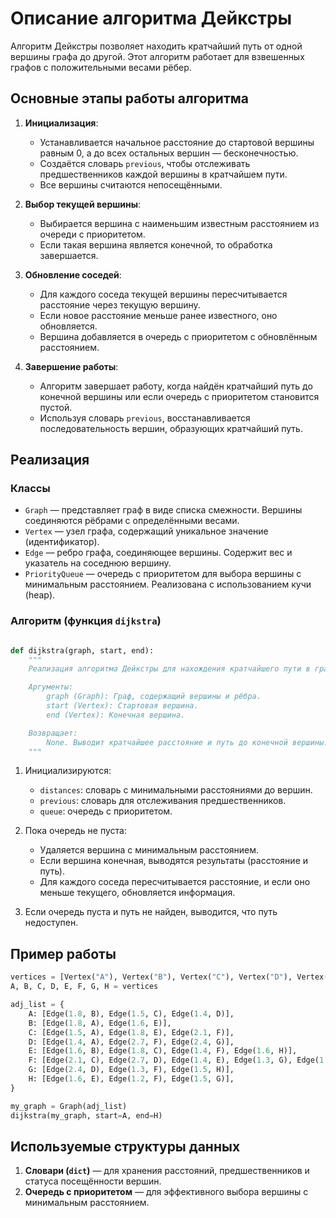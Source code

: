 # Описание алгоритма Дейкстры

Алгоритм Дейкстры позволяет находить кратчайший путь от одной вершины графа до другой. Этот алгоритм работает для взвешенных графов с положительными весами рёбер.

## Основные этапы работы алгоритма

1. **Инициализация**:
   - Устанавливается начальное расстояние до стартовой вершины равным 0, а до всех остальных вершин — бесконечностью.
   - Создаётся словарь `previous`, чтобы отслеживать предшественников каждой вершины в кратчайшем пути.
   - Все вершины считаются непосещёнными.

2. **Выбор текущей вершины**:
   - Выбирается вершина с наименьшим известным расстоянием из очереди с приоритетом.
   - Если такая вершина является конечной, то обработка завершается.

3. **Обновление соседей**:
   - Для каждого соседа текущей вершины пересчитывается расстояние через текущую вершину.
   - Если новое расстояние меньше ранее известного, оно обновляется.
   - Вершина добавляется в очередь с приоритетом с обновлённым расстоянием.

4. **Завершение работы**:
   - Алгоритм завершает работу, когда найдён кратчайший путь до конечной вершины или если очередь с приоритетом становится пустой.
   - Используя словарь `previous`, восстанавливается последовательность вершин, образующих кратчайший путь.

## Реализация

### Классы

- `Graph` — представляет граф в виде списка смежности. Вершины соединяются рёбрами с определёнными весами.
- `Vertex` — узел графа, содержащий уникальное значение (идентификатор).
- `Edge` — ребро графа, соединяющее вершины. Содержит вес и указатель на соседнюю вершину.
- `PriorityQueue` — очередь с приоритетом для выбора вершины с минимальным расстоянием. Реализована с использованием кучи (heap).

### Алгоритм (функция `dijkstra`)

```python

def dijkstra(graph, start, end):
    """
    Реализация алгоритма Дейкстры для нахождения кратчайшего пути в графе.

    Аргументы:
        graph (Graph): Граф, содержащий вершины и рёбра.
        start (Vertex): Стартовая вершина.
        end (Vertex): Конечная вершина.

    Возвращает:
        None. Выводит кратчайшее расстояние и путь до конечной вершины.
    """
```

1. Инициализируются:
   - `distances`: словарь с минимальными расстояниями до вершин.
   - `previous`: словарь для отслеживания предшественников.
   - `queue`: очередь с приоритетом.

2. Пока очередь не пуста:
   - Удаляется вершина с минимальным расстоянием.
   - Если вершина конечная, выводятся результаты (расстояние и путь).
   - Для каждого соседа пересчитывается расстояние, и если оно меньше текущего, обновляется информация.

3. Если очередь пуста и путь не найден, выводится, что путь недоступен.

## Пример работы

```python
vertices = [Vertex("A"), Vertex("B"), Vertex("C"), Vertex("D"), Vertex("E"), Vertex("F"), Vertex("G"), Vertex("H")]
A, B, C, D, E, F, G, H = vertices

adj_list = {
    A: [Edge(1.8, B), Edge(1.5, C), Edge(1.4, D)],
    B: [Edge(1.8, A), Edge(1.6, E)],
    C: [Edge(1.5, A), Edge(1.8, E), Edge(2.1, F)],
    D: [Edge(1.4, A), Edge(2.7, F), Edge(2.4, G)],
    E: [Edge(1.6, B), Edge(1.8, C), Edge(1.4, F), Edge(1.6, H)],
    F: [Edge(2.1, C), Edge(2.7, D), Edge(1.4, E), Edge(1.3, G), Edge(1.2, H)],
    G: [Edge(2.4, D), Edge(1.3, F), Edge(1.5, H)],
    H: [Edge(1.6, E), Edge(1.2, F), Edge(1.5, G)],
}

my_graph = Graph(adj_list)
dijkstra(my_graph, start=A, end=H)
```

## Используемые структуры данных

1. **Словари (`dict`)** — для хранения расстояний, предшественников и статуса посещённости вершин.
2. **Очередь с приоритетом** — для эффективного выбора вершины с минимальным расстоянием.

